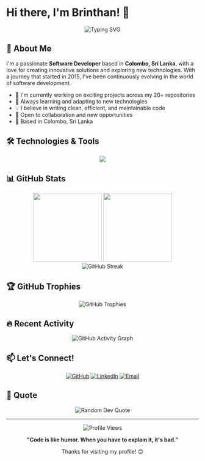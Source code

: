 # Hi there, I'm Brinthan! 👋

<div align="center">
  <img src="https://readme-typing-svg.herokuapp.com?font=Fira+Code&pause=1000&color=2F81F7&center=true&vCenter=true&width=500&lines=Senior+Software+Developer+from+Colombo;Always+learning+new+technologies;Building+solutions+one+commit+at+a+time" alt="Typing SVG" />
</div>

## 🚀 About Me

I'm a passionate **Software Developer** based in **Colombo, Sri Lanka**, with a love for creating innovative solutions and exploring new technologies. With a journey that started in 2015, I've been continuously evolving in the world of software development.

- 🔭 I'm currently working on exciting projects across my 20+ repositories
- 🌱 Always learning and adapting to new technologies
- 💡 I believe in writing clean, efficient, and maintainable code
- 🎯 Open to collaboration and new opportunities
- 📍 Based in Colombo, Sri Lanka

## 🛠️ Technologies & Tools

<div align="center">
  <img src="https://skillicons.dev/icons?i=js,react,nodejs,git,github,vscode,html,css" />
</div>

## 📊 GitHub Stats

<div align="center">
  <img height="180em" src="https://github-readme-stats.vercel.app/api?username=brinthans&show_icons=true&theme=tokyonight&include_all_commits=true&count_private=true"/>
  <img height="180em" src="https://github-readme-stats.vercel.app/api/top-langs/?username=brinthans&layout=compact&langs_count=8&theme=tokyonight"/>
</div>

<div align="center">
  <img src="https://github-readme-streak-stats.herokuapp.com/?user=brinthans&theme=tokyonight" alt="GitHub Streak" />
</div>

## 🏆 GitHub Trophies

<div align="center">
  <img src="https://github-profile-trophy.vercel.app/?username=brinthans&theme=tokyonight&row=1&column=7&margin-h=15&margin-w=5" alt="GitHub Trophies" />
</div>

## 🔥 Recent Activity

<div align="center">
  <img src="https://github-readme-activity-graph.vercel.app/graph?username=brinthans&theme=tokyo-night&bg_color=1a1b27&color=70a5fd&line=bf91f3&point=38bdae&area=true&hide_border=true" alt="GitHub Activity Graph" />
</div>

## 📫 Let's Connect!

<div align="center">
  
[![GitHub](https://img.shields.io/badge/GitHub-100000?style=for-the-badge&logo=github&logoColor=white)](https://github.com/brinthans)
[![LinkedIn](https://img.shields.io/badge/LinkedIn-0077B5?style=for-the-badge&logo=linkedin&logoColor=white)](https://linkedin.com/in/brinthans)
[![Email](https://img.shields.io/badge/Email-D14836?style=for-the-badge&logo=gmail&logoColor=white)](mailto:your.email@example.com)

</div>

## 💭 Quote

<div align="center">
  <img src="https://quotes-github-readme.vercel.app/api?type=horizontal&theme=tokyonight" alt="Random Dev Quote" />
</div>

---

<div align="center">
  <img src="https://komarev.com/ghpvc/?username=brinthans&color=blueviolet&style=flat-square&label=Profile+Views" alt="Profile Views" />
</div>

<div align="center">
  
**"Code is like humor. When you have to explain it, it's bad."** 

Thanks for visiting my profile! 😊

</div>
